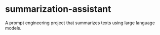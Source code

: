# summarization-assistant
A prompt engineering project that summarizes texts using large language models.
